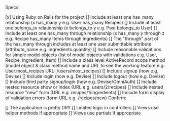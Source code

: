Specs:

[x]  Using Ruby on Rails for the project
[]  Include at least one has_many relationship (x has_many y e.g. User has_many Recipes)
[]  Include at least one belongs_to relationship (x belongs_to y e.g. Post belongs_to User)
[]  Include at least one has_many through relationship (x has_many y through z e.g. Recipe  has_many Items through Ingredients)
[]  The "through" part of the has_many through includes at least one user submittable attribute (attribute_name e.g. ingredients.quantity)
[]  Include reasonable validations for simple model objects (list of model objects with validations e.g. User, Recipe, Ingredient, Item)
[]  Include a class level ActiveRecord scope method (model object & class method name and URL to see the working feature e.g. User.most_recipes URL: /users/most_recipes)
[]  Include signup (how e.g. Devise)
[]  Include login (how e.g. Devise)
[]  Include logout (how e.g. Devise)
[]  Include third party signup/login (how e.g. Devise/OmniAuth)
[]  Include nested resource show or index (URL e.g. users/2/recipes)
[]  Include nested resource "new" form (URL e.g. recipes/1/ingredients)
[]  Include form display of validation errors (form URL e.g. /recipes/new)
Confirm:

[]  The application is pretty DRY
[]  Limited logic in controllers
[]  Views use helper methods if appropriate
[] Views use partials if appropriate
